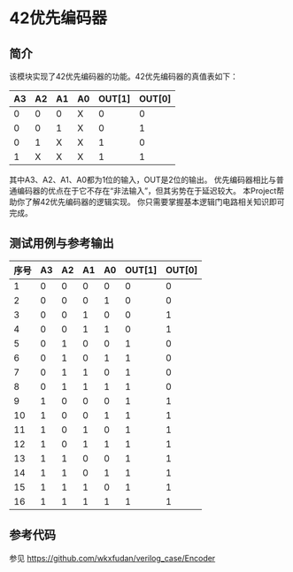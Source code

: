 42优先编码器
======

简介
---
该模块实现了42优先编码器的功能。42优先编码器的真值表如下：

| A3  | A2  | A1  | A0  | OUT[1] | OUT[0] |
| --- | --- | --- | --- | ------ | ------ |
| 0   | 0   | 0   | X   | 0      | 0      |
| 0   | 0   | 1   | X   | 0      | 1      |
| 0   | 1   | X   | X   | 1      | 0      |
| 1   | X   | X   | X   | 1      | 1      |

其中A3、A2、A1、A0都为1位的输入，OUT是2位的输出。
优先编码器相比与普通编码器的优点在于它不存在“非法输入”，但其劣势在于延迟较大。
本Project帮助你了解42优先编码器的逻辑实现。
你只需要掌握基本逻辑门电路相关知识即可完成。

测试用例与参考输出
---
| 序号 | A3  | A2  | A1  | A0  | OUT[1] | OUT[0] |
| ---- | --- | --- | --- | --- | ------ | ------ |
| 1    | 0   | 0   | 0   | 0   | 0      | 0      |
| 2    | 0   | 0   | 0   | 1   | 0      | 0      |
| 3    | 0   | 0   | 1   | 0   | 0      | 1      |
| 4    | 0   | 0   | 1   | 1   | 0      | 1      |
| 5    | 0   | 1   | 0   | 0   | 1      | 0      |
| 6    | 0   | 1   | 0   | 1   | 1      | 0      |
| 7    | 0   | 1   | 1   | 0   | 1      | 0      |
| 8    | 0   | 1   | 1   | 1   | 1      | 0      |
| 9    | 1   | 0   | 0   | 0   | 1      | 1      |
| 10   | 1   | 0   | 0   | 1   | 1      | 1      |
| 11   | 1   | 0   | 1   | 0   | 1      | 1      |
| 12   | 1   | 0   | 1   | 1   | 1      | 1      |
| 13   | 1   | 1   | 0   | 0   | 1      | 1      |
| 14   | 1   | 1   | 0   | 1   | 1      | 1      |
| 15   | 1   | 1   | 1   | 0   | 1      | 1      |
| 16   | 1   | 1   | 1   | 1   | 1      | 1      |

参考代码
---
参见 https://github.com/wkxfudan/verilog_case/Encoder